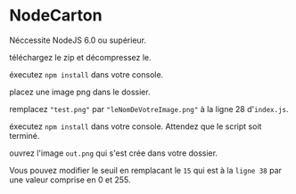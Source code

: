 # NodeCarton

Néccessite NodeJS 6.0 ou supérieur.

téléchargez le zip et décompressez le.

éxecutez `npm install` dans votre console.

placez une image png dans le dossier.

remplacez `"test.png"` par `"leNomDeVotreImage.png"` à la ligne 28 d'`index.js`.

éxecutez `npm install` dans votre console. Attendez que le script soit terminé.

ouvrez l'image `out.png` qui s'est crée dans votre dossier.

Vous pouvez modifier le seuil en remplacant le `15` qui est à la `ligne 38` par une valeur comprise en 0 et 255.
